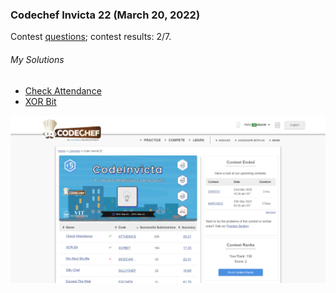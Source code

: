 ### Codechef Invicta 22 (March 20, 2022)
Contest [questions](https://www.codechef.com/CDIV2022?order=desc&sortBy=successful_submissions 'Link to Contest Questions'); 
contest results: 2/7.

###### My Solutions
* [Check Attendance](https://github.com/ez2rok/coding-contests/blob/main/week9/codechef_invicta_22/check_attendance.py)
* [XOR Bit](https://github.com/ez2rok/coding-contests/blob/main/week9/codechef_invicta_22/xor_bit.py)

<img src="codechef_invicta.png" alt="Screenshot of my contest results." width="800"/>
